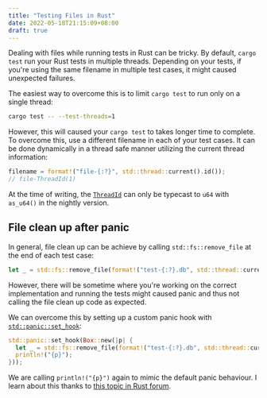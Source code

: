 ```yaml
---
title: "Testing Files in Rust"
date: 2022-05-18T21:15:09+08:00
draft: true
---
```


Dealing with files while running tests in Rust can be tricky.
By default, `cargo test` run your Rust tests in multiple threads.
Depending on your tests, if you're using the same filename in multiple test
cases, it might caused unexpected failures.

The easiest way to overcome this is to limit `cargo test` to run only on a
single thread:

```sh
cargo test -- --test-threads=1
```

However, this will caused your `cargo test` to takes longer time to complete.
To overcome this, use a different filename in each of your
test cases. It can be done dynamically in a thread safe manner utilizing the
current thread information:

```rust
filename = format!("file-{:?}", std::thread::current().id());
// file-ThreadId(1)
```

At the time of writing, the
[`ThreadId`](https://doc.rust-lang.org/std/thread/struct.ThreadId.html) can
only be typecast to `u64` with `as_u64()` in the nightly version.

## File clean up after panic

In general, file clean up can be achieve by calling `std::fs::remove_file` at
the end of each test case:

```rust
let _ = std::fs::remove_file(format!("test-{:?}.db", std::thread::current().id()));
```

However, there will be sometime where you're working on the correct
implementation and running the tests might caused panic and thus not calling
the file clean up code as expected.

We can overcome this by setting up a custom panic hook with
[`std::panic::set_hook`](https://doc.rust-lang.org/std/panic/fn.set_hook.html):

```rust
std::panic::set_hook(Box::new(|p| {
  let _ = std::fs::remove_file(format!("test-{:?}.db", std::thread::current().id()));
  println!("{p}");
}));
```

We are calling `println!("{p}")` again to mimic the default panic behaviour. I
learn about this thanks to [this topic in Rust forum](https://users.rust-lang.org/t/cleaning-up-after-test-failure/15840/6).
